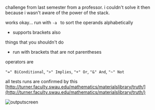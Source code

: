 challenge from last semester from a professor. i couldn't solve it then because i wasn't aware of the power of the stack.

works okay...
run with `-a ` to sort the operands alphabetically

- supports brackets also


things that you shouldn't do
- run with brackets that are not parentheses

operators are

`"=" BiConditional`,
`">" Implies`,
`"+" Or`,
`"&" And`,
`"~" Not`

all tests runs are confirmed by this
[http://turner.faculty.swau.edu/mathematics/materialslibrary/truth/](http://turner.faculty.swau.edu/mathematics/materialslibrary/truth/)

![outputscreen](https://i.imgur.com/W6CoLT5.png)
